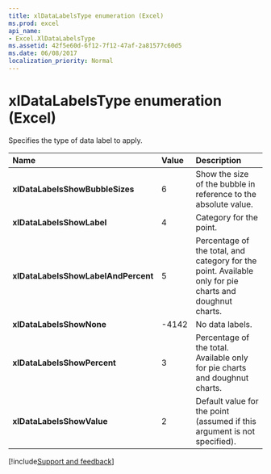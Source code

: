 ```yaml
---
title: xlDataLabelsType enumeration (Excel)
ms.prod: excel
api_name:
- Excel.XlDataLabelsType
ms.assetid: 42f5e60d-6f12-7f12-47af-2a81577c60d5
ms.date: 06/08/2017
localization_priority: Normal
---
```



# xlDataLabelsType enumeration (Excel)

Specifies the type of data label to apply.



|Name|Value|Description|
|:-----|:-----|:-----|
| **xlDataLabelsShowBubbleSizes**|6|Show the size of the bubble in reference to the absolute value.|
| **xlDataLabelsShowLabel**|4|Category for the point.|
| **xlDataLabelsShowLabelAndPercent**|5|Percentage of the total, and category for the point. Available only for pie charts and doughnut charts.|
| **xlDataLabelsShowNone**|-4142|No data labels.|
| **xlDataLabelsShowPercent**|3|Percentage of the total. Available only for pie charts and doughnut charts.|
| **xlDataLabelsShowValue**|2|Default value for the point (assumed if this argument is not specified).|

[!include[Support and feedback](~/includes/feedback-boilerplate.md)]